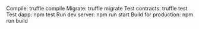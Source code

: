   Compile:              truffle compile
  Migrate:              truffle migrate
  Test contracts:       truffle test
  Test dapp:            npm test
  Run dev server:       npm run start
  Build for production: npm run build
